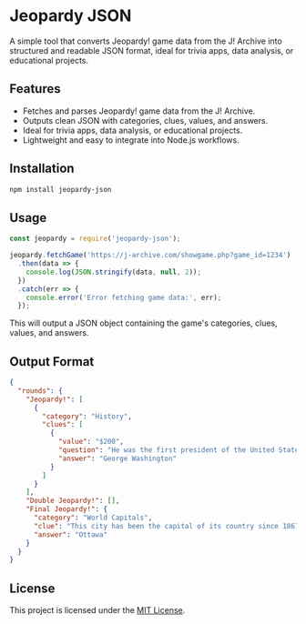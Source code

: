 # Jeopardy JSON

A simple tool that converts Jeopardy! game data from the J! Archive into structured and readable JSON format, ideal for trivia apps, data analysis, or educational projects.

## Features

- Fetches and parses Jeopardy! game data from the J! Archive.
- Outputs clean JSON with categories, clues, values, and answers.
- Ideal for trivia apps, data analysis, or educational projects.
- Lightweight and easy to integrate into Node.js workflows.

## Installation

```bash
npm install jeopardy-json
```

## Usage

```javascript
const jeopardy = require('jeopardy-json');

jeopardy.fetchGame('https://j-archive.com/showgame.php?game_id=1234')
  .then(data => {
    console.log(JSON.stringify(data, null, 2));
  })
  .catch(err => {
    console.error('Error fetching game data:', err);
  });
```

This will output a JSON object containing the game's categories, clues, values, and answers.

## Output Format

```json
{
  "rounds": {
    "Jeopardy!": [
      {
        "category": "History",
        "clues": [
          {
            "value": "$200",
            "question": "He was the first president of the United States.",
            "answer": "George Washington"
          }
        ]
      }
    ],
    "Double Jeopardy!": [],
    "Final Jeopardy!": {
      "category": "World Capitals",
      "clue": "This city has been the capital of its country since 1867.",
      "answer": "Ottawa"
    }
  }
}
```

## License

This project is licensed under the [MIT License](LICENSE).